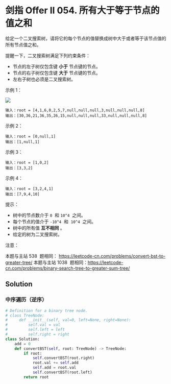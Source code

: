 # 剑指 Offer II 054. 所有大于等于节点的值之和

给定一个二叉搜索树，请将它的每个节点的值替换成树中大于或者等于该节点值的所有节点值之和。

提醒一下，二叉搜索树满足下列约束条件：

-   节点的左子树仅包含键 **小于** 节点键的节点。
-   节点的右子树仅包含键 **大于** 节点键的节点。
-   左右子树也必须是二叉搜索树。

示例 1：

![](https://assets.leetcode-cn.com/aliyun-lc-upload/uploads/2019/05/03/tree.png)

```
输入：root = [4,1,6,0,2,5,7,null,null,null,3,null,null,null,8]
输出：[30,36,21,36,35,26,15,null,null,null,33,null,null,null,8]
```

示例 2：

```
输入：root = [0,null,1]
输出：[1,null,1]
```

示例 3：

```
输入：root = [1,0,2]
输出：[3,3,2]
```

示例 4：

```
输入：root = [3,2,4,1]
输出：[7,9,4,10]
```

提示：

-   树中的节点数介于 `0`  和 `10^4`  之间。
-   每个节点的值介于 `-10^4`  和  `10^4`  之间。
-   树中的所有值 **互不相同** 。
-   给定的树为二叉搜索树。

注意：

本题与主站 538  题相同： https://leetcode-cn.com/problems/convert-bst-to-greater-tree/
本题与主站 1038  题相同：https://leetcode-cn.com/problems/binary-search-tree-to-greater-sum-tree/

## Solution

### 中序遍历（逆序）

```python
# Definition for a binary tree node.
# class TreeNode:
#     def __init__(self, val=0, left=None, right=None):
#         self.val = val
#         self.left = left
#         self.right = right
class Solution:
    add = 0
    def convertBST(self, root: TreeNode) -> TreeNode:
        if root:
            self.convertBST(root.right)
            root.val += self.add
            self.add = root.val
            self.convertBST(root.left)
        return root
```
